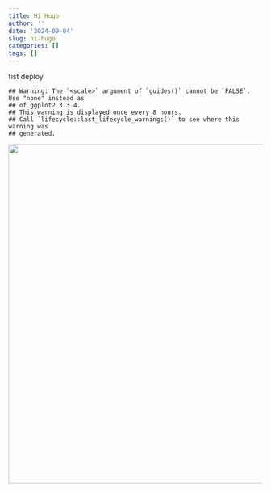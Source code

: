 ```yaml
---
title: Hi Hugo
author: ''
date: '2024-09-04'
slug: hi-hugo
categories: []
tags: []
---
```

fist deploy

```
## Warning: The `<scale>` argument of `guides()` cannot be `FALSE`. Use "none" instead as
## of ggplot2 3.3.4.
## This warning is displayed once every 8 hours.
## Call `lifecycle::last_lifecycle_warnings()` to see where this warning was
## generated.
```

<img src="{{< blogdown/postref >}}index_files/figure-html/unnamed-chunk-1-1.png" width="672" />
